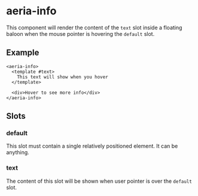 # aeria-info

This component will render the content of the `text` slot inside a floating baloon when the mouse pointer is hovering the `default` slot.

## Example

```vue-html
<aeria-info>
  <template #text>
    This text will show when you hover
  </template>

  <div>Hover to see more info</div>
</aeria-info>
```

## Slots

### default

This slot must contain a single relatively positioned element. It can be anything.

### text

The content of this slot will be shown when user pointer is over the `default` slot.


